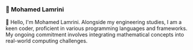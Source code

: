### 🌿 Mohamed Lamrini

👋 Hello, I'm Mohamed Lamrini. Alongside my engineering studies, I am a keen coder, proficient in various programming languages and frameworks. My ongoing commitment involves integrating mathematical concepts into real-world computing challenges.



